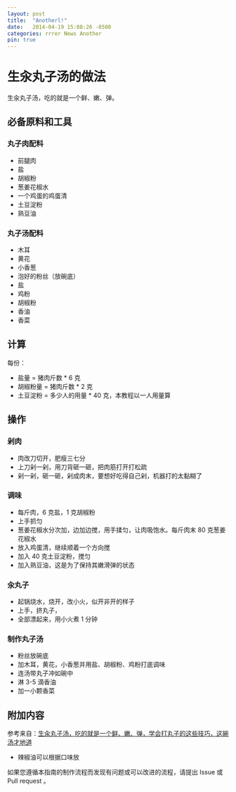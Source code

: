 ```yaml
---
layout: post
title:  "Anotherl!"
date:   2014-04-19 15:08:26 -0500
categories: rrrer News Another
pin: true
---
```




# 生汆丸子汤的做法

生汆丸子汤，吃的就是一个鲜、嫩、弹。

## 必备原料和工具

### 丸子肉配料

* 前腿肉
* 盐
* 胡椒粉
* 葱姜花椒水
* 一个鸡蛋的鸡蛋清
* 土豆淀粉
* 熟豆油

### 丸子汤配料

* 木耳
* 黄花
* 小香葱
* 泡好的粉丝（放碗底）
* 盐
* 鸡粉
* 胡椒粉
* 香油
* 香菜

## 计算

每份：

* 盐量 = 猪肉斤数 * 6 克
* 胡椒粉量 = 猪肉斤数 * 2 克
* 土豆淀粉 = 多少人的用量 * 40 克，本教程以一人用量算

## 操作

### 剁肉

- 肉改刀切开，肥瘦三七分
- 上刀剁一剁，用刀背砸一砸，把肉筋打开打松疏
- 剁一剁，砸一砸，剁成肉末，要想好吃得自己剁，机器打的太黏糊了

### 调味

- 每斤肉，6 克盐，1 克胡椒粉
- 上手抓匀
- 葱姜花椒水分次加，边加边搅，用手揉匀，让肉吸饱水。每斤肉末 80 克葱姜花椒水
- 放入鸡蛋清，继续顺着一个方向搅
- 加入 40 克土豆淀粉，搅匀
- 加入熟豆油，这是为了保持其嫩滑弹的状态

### 汆丸子

- 起锅烧水，烧开，改小火，似开非开的样子
- 上手，挤丸子，
- 全部漂起来，用小火煮 1 分钟

### 制作丸子汤

- 粉丝放碗底
- 加木耳，黄花，小香葱并用盐、胡椒粉、鸡粉打底调味
- 连汤带丸子冲如碗中
- 淋 3-5 滴香油
- 加一小颗香菜

## 附加内容

参考来自：[生汆丸子汤，吃的就是一个鲜、嫩、弹，学会打丸子的这些技巧，这碗汤才地道](https://www.bilibili.com/video/BV1Ga411C7zg?spm_id_from=333.1007.top_right_bar_window_history.content.click)

* 辣椒油可以根据口味放

如果您遵循本指南的制作流程而发现有问题或可以改进的流程，请提出 Issue 或 Pull request 。
